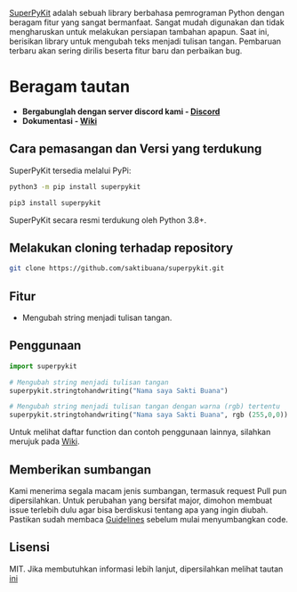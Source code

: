 [SuperPyKit](https://pypi.org/project/superpykit/) adalah sebuah library berbahasa pemrograman Python dengan beragam fitur yang sangat bermanfaat. Sangat mudah digunakan dan tidak mengharuskan untuk melakukan persiapan tambahan apapun. Saat ini, berisikan library untuk mengubah teks menjadi tulisan tangan. Pembaruan terbaru akan sering dirilis beserta fitur baru dan perbaikan bug.

# Beragam tautan

- **Bergabunglah dengan server discord kami - [Discord](https://discord.gg/yXYUS8R7)**
- **Dokumentasi - [Wiki](https://github.com/saktibuana/superpykit/wiki)**

## Cara pemasangan dan Versi yang terdukung

SuperPyKit tersedia melalui PyPi:

```bash
python3 -m pip install superpykit
```

```bash
pip3 install superpykit
```

SuperPyKit secara resmi terdukung oleh Python 3.8+.

## Melakukan cloning terhadap repository

```bash
git clone https://github.com/saktibuana/superpykit.git
```
## Fitur
- Mengubah string menjadi tulisan tangan.

## Penggunaan

```py
import superpykit

# Mengubah string menjadi tulisan tangan
superpykit.stringtohandwriting("Nama saya Sakti Buana")

# Mengubah string menjadi tulisan tangan dengan warna (rgb) tertentu
superpykit.stringtohandwriting("Nama saya Sakti Buana", rgb (255,0,0))

```

Untuk melihat daftar function dan contoh penggunaan lainnya, silahkan merujuk pada [Wiki](https://github.com/saktibuana/superpykit/wiki).

## Memberikan sumbangan

Kami menerima segala macam jenis sumbangan, termasuk request Pull pun dipersilahkan. Untuk perubahan yang bersifat major, dimohon membuat issue terlebih dulu agar bisa berdiskusi tentang apa yang ingin diubah.
Pastikan sudah membaca [Guidelines](https://github.com/saktibuana/superpykit/blob/master/CONTRIBUTING.md) sebelum mulai menyumbangkan code.

## Lisensi

MIT.
Jika membutuhkan informasi lebih lanjut, dipersilahkan melihat tautan [ini](https://github.com/saktibuana/superpykit/blob/master/LICENSE)

